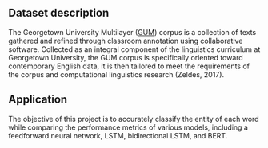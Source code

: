 ## <b>Dataset description </b>

The Georgetown University Multilayer (<a href = "https://gucorpling.org/gum/" target = "_blank">GUM</a>) corpus is a collection of texts gathered and refined through classroom annotation using collaborative software. Collected as an integral component of the linguistics curriculum at Georgetown University, the GUM corpus is specifically oriented toward contemporary English data, it is then tailored to meet the requirements of the corpus and computational linguistics research (Zeldes, 2017).

## <b>Application </b>

The objective of this project is to accurately classify the entity of each word while comparing the performance metrics of various models, including a feedforward neural network, LSTM, bidirectional LSTM, and BERT.

